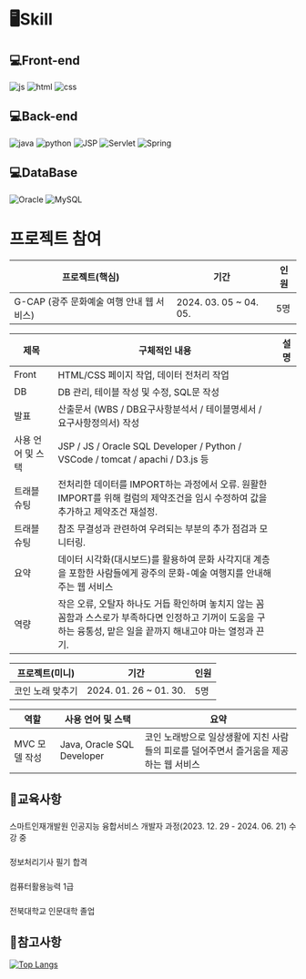 
# 🖥Skill

## 💻Front-end
![js](https://img.shields.io/badge/JavaScript-F7DF1E?style=for-the-badge&logo=JavaScript&logoColor=white) ![html](https://img.shields.io/badge/HTML-239120?style=for-the-badge&logo=html5&logoColor=white) ![css](https://img.shields.io/badge/CSS-239120?&style=for-the-badge&logo=css3&logoColor=white)
## 💻Back-end
![java](https://img.shields.io/badge/Java-ED8B00?style=for-the-badge&logo=openjdk&logoColor=white) ![python](https://img.shields.io/badge/Python-3776AB?style=for-the-badge&logo=python&logoColor=white)
![JSP](https://img.shields.io/badge/JSS-F7DF1E?style=for-the-badge&logo=JSS&logoColor=white) ![Servlet](https://img.shields.io/badge/Svelte-4A4A55?style=for-the-badge&logo=svelte&logoColor=FF3E00)
![Spring](https://img.shields.io/badge/Spring-6DB33F?style=for-the-badge&logo=spring&logoColor=white)
## 💻DataBase
![Oracle](https://img.shields.io/badge/Oracle-F80000?style=for-the-badge&logo=oracle&logoColor=white) ![MySQL](https://img.shields.io/badge/MySQL-00000F?style=for-the-badge&logo=mysql&logoColor=white)

# 프로젝트 참여
|프로젝트(핵심)|기간|인원|
|------|---|---|
|G-CAP (광주 문화예술 여행 안내 웹 서비스)|2024. 03. 05 ~ 04. 05.|5명|

|제목|구체적인 내용|설명|
|------|---|---|
|Front|HTML/CSS 페이지 작업, 데이터 전처리 작업||
|DB|DB 관리, 테이블 작성 및 수정, SQL문 작성||
|발표|산출문서 (WBS / DB요구사항분석서 / 테이블명세서 / 요구사항정의서) 작성||
|사용 언어 및 스택|JSP / JS / Oracle SQL Developer / Python / VSCode / tomcat / apachi / D3.js 등||
|트래블 슈팅|전처리한 데이터를 IMPORT하는 과정에서 오류. 원활한 IMPORT를 위해 컬럼의 제약조건을 임시 수정하여 값을 추가하고 제약조건 재설정.||
|트래블 슈팅|참조 무결성과 관련하여 우려되는 부분의 추가 점검과 모니터링.||
|요약|데이터 시각화(대시보드)를 활용하여 문화 사각지대 계층을 포함한 사람들에게 광주의 문화-예술 여행지를 안내해주는 웹 서비스||
|역량|작은 오류, 오탈자 하나도 거듭 확인하며 놓치지 않는 꼼꼼함과 스스로가 부족하다면 인정하고 기꺼이 도움을 구하는 융통성, 맡은 일을 끝까지 해내고야 마는 열정과 끈기.||

|프로젝트(미니)|기간|인원|
|------|---|---|
|코인 노래 맞추기|2024. 01. 26 ~ 01. 30.|5명|

|역할|사용 언어 및 스택|요약|
|------|---|---|
|MVC 모델 작성|Java, Oracle SQL Developer|코인 노래방으로 일상생활에 지친 사람들의 피로를 덜어주면서 즐거움을 제공하는 웹 서비스|


## 🔔교육사항
### 
스마트인재개발원 인공지능 융합서비스 개발자 과정(2023. 12. 29 - 2024. 06. 21) 수강 중
### 
정보처리기사 필기 합격
### 
컴퓨터활용능력 1급 
### 
전북대학교 인문대학 졸업

## 📘참고사항

[![Top Langs](https://github-readme-stats.vercel.app/api/top-langs/?username=dheornjf@naver.com)](https://github.com/anuraghazra/github-readme-stats)

